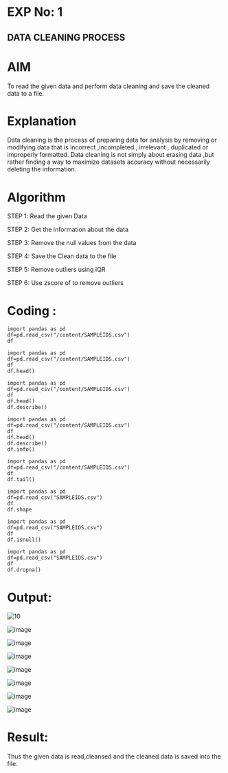 # EXP No: 1
## DATA CLEANING PROCESS

# AIM
To read the given data and perform data cleaning and save the cleaned data to a file.

# Explanation
Data cleaning is the process of preparing data for analysis by removing or modifying data that is incorrect ,incompleted , irrelevant , duplicated or improperly formatted. Data cleaning is not simply about erasing data ,but rather finding a way to maximize datasets accuracy without necessarily deleting the information.

# Algorithm
STEP 1: Read the given Data

STEP 2: Get the information about the data

STEP 3: Remove the null values from the data

STEP 4: Save the Clean data to the file

STEP 5: Remove outliers using IQR

STEP 6: Use zscore of to remove outliers

# Coding :
```
import pandas as pd
df=pd.read_csv("/content/SAMPLEIDS.csv")
df
```
```
import pandas as pd
df=pd.read_csv("/content/SAMPLEIDS.csv")
df
df.head()
```
```
import pandas as pd
df=pd.read_csv("/content/SAMPLEIDS.csv")
df
df.head()
df.describe()
```
```
import pandas as pd
df=pd.read_csv("/content/SAMPLEIDS.csv")
df
df.head()
df.describe()
df.info()
```
```
import pandas as pd
df=pd.read_csv("/content/SAMPLEIDS.csv")
df
df.tail()
```
```
import pandas as pd
df=pd.read_csv("SAMPLEIDS.csv")
df
df.shape
```
```
import pandas as pd
df=pd.read_csv("SAMPLEIDS.csv")
df
df.isnull()
```
```
import pandas as pd
df=pd.read_csv("SAMPLEIDS.csv")
df
df.dropna()
```
# Output:
![10](https://github.com/Ajith1413/exno1/assets/139842524/58c4a326-0478-4255-9d86-b53348c183d2)

![image](https://github.com/Ajith1413/exno1/assets/139842524/7aa30fc2-8097-4134-9bce-529593df99c8)

![image](https://github.com/Ajith1413/exno1/assets/139842524/b3536929-e8b5-4c46-8ab5-a5cb639e6600)

![image](https://github.com/Ajith1413/exno1/assets/139842524/2c9330f4-861c-4d47-9c94-90e91bf39c67)

![image](https://github.com/Ajith1413/exno1/assets/139842524/ef2a6218-8a55-4d45-b2f3-0d9c81c132a5)

![image](https://github.com/Ajith1413/exno1/assets/139842524/4725cfb7-13c0-453c-9a40-ad385f627a9a)

![image](https://github.com/Ajith1413/exno1/assets/139842524/65e9d3b9-76b3-49f5-82ce-fc16d500471b)

![image](https://github.com/Ajith1413/exno1/assets/139842524/886e45cd-ef3e-4371-a489-e0f87f5d118c)









# Result:
Thus the given data is read,cleansed and the cleaned data is saved into the file.
